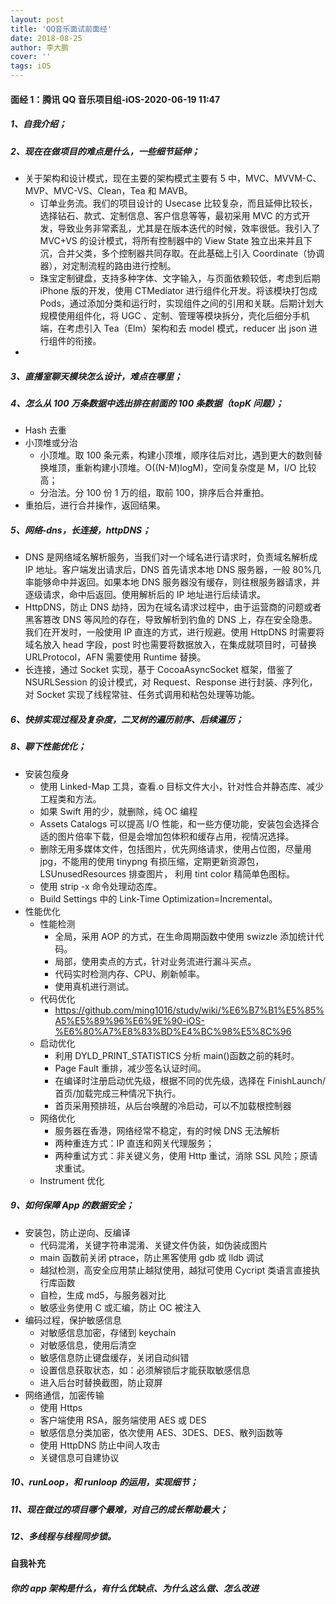 ```yaml
---
layout: post
title: 'QQ音乐面试前面经'
date: 2018-08-25
author: 李大鹏
cover: ''
tags: iOS
---
```


#### 面经 1：腾讯 QQ 音乐项目组-iOS-2020-06-19 11:47

##### 1、自我介绍；

##### 2、现在在做项目的难点是什么，一些细节延伸；

- 关于架构和设计模式，现在主要的架构模式主要有 5 中，MVC、MVVM-C、MVP、MVC-VS、Clean，Tea 和 MAVB。
  - 订单业务流。我们的项目设计的 Usecase 比较复杂，而且延伸比较长，选择钻石、款式、定制信息、客户信息等等，最初采用 MVC 的方式开发，导致业务非常紊乱，尤其是在版本迭代的时候，效率很低。我引入了 MVC+VS 的设计模式，将所有控制器中的 View State 独立出来并且下沉，合并父类，多个控制器共同存取。在此基础上引入 Coordinate（协调器），对定制流程的路由进行控制。
  - 珠宝定制键盘，支持多种字体、文字输入，与页面依赖较低，考虑到后期 iPhone 版的开发，使用 CTMediator 进行组件化开发。将该模块打包成 Pods，通过添加分类和运行时，实现组件之间的引用和关联。后期计划大规模使用组件化，将 UGC 、定制、管理等模块拆分，壳化后细分手机端，在考虑引入 Tea（Elm）架构和去 model 模式，reducer 出 json 进行组件的衔接。
-

##### 3、直播室聊天模块怎么设计，难点在哪里；

##### 4、怎么从 100 万条数据中选出排在前面的 100 条数据（topK 问题）；

- Hash 去重
- 小顶堆或分治
  - 小顶堆。取 100 条元素，构建小顶堆，顺序往后对比，遇到更大的数则替换堆顶，重新构建小顶堆。O((N-M)logM)，空间复杂度是 M，I/O 比较高；
  - 分治法。分 100 份 1 万的组，取前 100，排序后合并重拍。
- 重拍后，进行合并操作，返回结果。

##### 5、网络-dns，长连接，httpDNS；

- DNS 是网络域名解析服务，当我们对一个域名进行请求时，负责域名解析成 IP 地址。客户端发出请求后，DNS 首先请求本地 DNS 服务器，一般 80%几率能够命中并返回。如果本地 DNS 服务器没有缓存，则往根服务器请求，并逐级请求，命中后返回。使用解析后的 IP 地址进行后续请求。
- HttpDNS，防止 DNS 劫持，因为在域名请求过程中，由于运营商的问题或者黑客篡改 DNS 等风险的存在，导致解析到钓鱼的 DNS 上，存在安全隐患。我们在开发时，一般使用 IP 直连的方式，进行规避。使用 HttpDNS 时需要将域名放入 head 字段，post 时也需要将数据放入，在集成就项目时，可替换 URLProtocol，AFN 需要使用 Runtime 替换。
- 长连接，通过 Socket 实现，基于 CocoaAsyncSocket 框架，借鉴了 NSURLSession 的设计模式，对 Request、Response 进行封装、序列化，对 Socket 实现了线程常驻、任务式调用和粘包处理等功能。

##### 6、快排实现过程及复杂度，二叉树的遍历前序、后续遍历；

##### 8、聊下性能优化；

- 安装包瘦身
  - 使用 Linked-Map 工具，查看.o 目标文件大小，针对性合并静态库、减少工程类和方法。
  - 如果 Swift 用的少，就删除，纯 OC 编程
  - Assets Catalogs 可以提高 I/O 性能，和一些方便功能，安装包会选择合适的图片倍率下载，但是会增加包体积和缓存占用，视情况选择。
  - 删除无用多媒体文件，包括图片，优先网络请求，使用占位图，尽量用 jpg，不能用的使用 tinypng 有损压缩，定期更新资源包，LSUnusedResources 排查图片， 利用 tint color 精简单色图标。
  - 使用 strip -x 命令处理动态库。
  - Build Settings 中的 Link-Time Optimization=Incremental。
- 性能优化
  - 性能检测
    - 全局，采用 AOP 的方式，在生命周期函数中使用 swizzle 添加统计代码。
    - 局部，使用卖点的方式，针对业务流进行漏斗买点。
    - 代码实时检测内存、CPU、刷新帧率。
    - 使用真机进行测试。
  - 代码优化
    - https://github.com/ming1016/study/wiki/%E6%B7%B1%E5%85%A5%E5%89%96%E6%9E%90-iOS-%E6%80%A7%E8%83%BD%E4%BC%98%E5%8C%96
  - 启动优化
    - 利用 DYLD_PRINT_STATISTICS 分析 main()函数之前的耗时。
    - Page Fault 重排，减少签名认证时间。
    - 在编译时注册启动优先级，根据不同的优先级，选择在 FinishLaunch/首页/加载完成三种情况下执行。
    - 首页采用预排班，从后台唤醒的冷启动，可以不加载根控制器
  - 网络优化
    - 服务器在香港，网络经常不稳定，有的时候 DNS 无法解析
    - 两种重连方式：IP 直连和网关代理服务；
    - 两种重试方式：非关键义务，使用 Http 重试，消除 SSL 风险；原请求重试。
  - Instrument 优化

##### 9、如何保障 App 的数据安全；

- 安装包，防止逆向、反编译
  - 代码混淆，关键字符串混淆、关键文件伪装，如伪装成图片
  - main 函数前关闭 ptrace，防止黑客使用 gdb 或 lldb 调试
  - 越狱检测，高安全应用禁止越狱使用，越狱可使用 Cycript 类语言直接执行库函数
  - 自检，生成 md5，与服务器对比
  - 敏感业务使用 C 或汇编，防止 OC 被注入
- 编码过程，保护敏感信息
  - 对敏感信息加密，存储到 keychain
  - 对敏感信息，使用后清空
  - 敏感信息防止键盘缓存，关闭自动纠错
  - 设置信息获取状态，如：必须解锁后才能获取敏感信息
  - 进入后台时替换截图，防止窥屏
- 网络通信，加密传输
  - 使用 Https
  - 客户端使用 RSA，服务端使用 AES 或 DES
  - 敏感信息分类加密，依次使用 AES、3DES、DES、散列函数等
  - 使用 HttpDNS 防止中间人攻击
  - 关键信息可自建协议

##### 10、runLoop，和 runloop 的运用，实现细节；

##### 11、现在做过的项目哪个最难，对自己的成长帮助最大；

##### 12、多线程与线程同步锁。

#### 自我补充

##### 你的 app 架构是什么，有什么优缺点、为什么这么做、怎么改进
